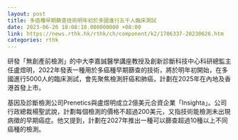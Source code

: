 ```yaml
---
layout: post
title: 多癌種早期篩查技術明年初於多國進行五千人臨床測試
date: 2023-06-26 18:08:18.000000000 +08:00
link: https://news.rthk.hk/rthk/ch/component/k2/1706337-20230626.htm
categories: rthk
---
```


研發「無創產前檢測」的中大李嘉誠醫學講座教授及創新診斷科技中心科研總監主任盧煜明，2022年發表一種用於多癌種早期篩查的技術，將於明年初開始，在多國進行5000人的臨床測試，會先聚焦檢測肝癌和肺癌，計劃在2025年在內地及香港首發上市。

基因及診斷檢測公司Prenetics與盧煜明成立2億美元合資企業「Insighta」。公司行政總裁楊聖武說，計劃每個檢測的價格不超過200美元，又指技術能檢測未出現病徵的早期癌症。他又提到，計劃在2027年推出一種可以篩查超過10種以上不同癌種的檢測。
